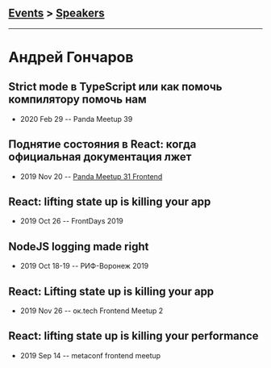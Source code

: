 ## [Events](../README.md) > [Speakers](../speakers.md)
---

# Андрей Гончаров

## Strict mode в TypeScript или как помочь компилятору помочь нам
- 2020 Feb 29 -- Panda Meetup 39    
## Поднятие состояния в React: когда официальная документация лжет
- 2019 Nov 20 -- [Panda Meetup 31 Frontend](https://www.youtube.com/watch?v=xFQf7ULcaT8)    
## React: lifting state up is killing your app
- 2019 Oct 26 -- FrontDays 2019    
## NodeJS logging made right
- 2019 Oct 18-19 -- РИФ-Воронеж 2019    
## React: Lifting state up is killing your app
- 2019 Nov 26 -- ок.tech Frontend Meetup 2    
## React: lifting state up is killing your performance
- 2019 Sep 14 -- metaconf frontend meetup    
